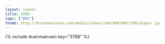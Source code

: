```yaml
--- 
layout: sieutv
title: 3788
tags: ["003"]
thumb: http://drainmainvein.com/media/videos/tmb/000/003/788/player.jpg
---
```

{% include drainmainvein key="3788" %} 
